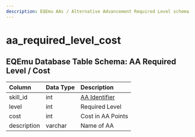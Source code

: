 ```yaml
---
description: EQEmu AAs / Alternative Advancement Required Level schema information.
---
```


# aa\_required\_level\_cost

## EQEmu Database Table Schema: AA Required Level / Cost 

| Column | Data Type | Description |
| :--- | :--- | :--- |
| skill\_id | int | [AA Identifier](aa_ability.md) |
| level | int | Required Level |
| cost | int | Cost in AA Points |
| description | varchar | Name of AA |

